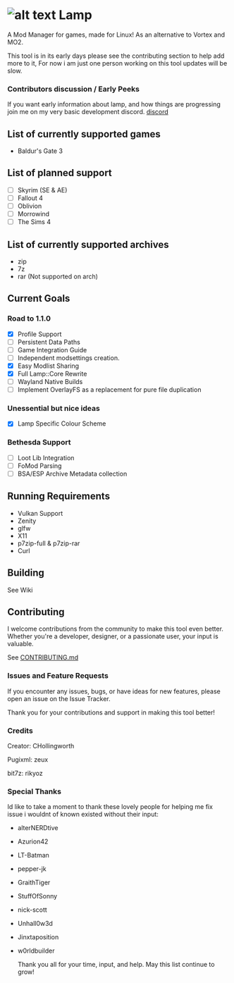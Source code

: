 
# ![alt text](https://cdn.discordapp.com/attachments/1160692058017763581/1160692177781919794/LMP-64.png?ex=653595d3&is=652320d3&hm=4febcb9e9ed7f1f31f949a3db68e4b465b23922d44f891e78a788b49bd4cb093&) Lamp 
A Mod Manager for games, made for Linux! As an alternative to Vortex and MO2.

This tool is in its early days please see the contributing section to help add more to it, 
For now i am just one person working on this tool updates will be slow.

### Contributors discussion / Early Peeks
If you want early information about lamp, and how things are progressing join me on my very basic development discord.
[discord](https://discord.gg/5macMedevy)

## List of currently supported games
- Baldur's Gate 3

## List of planned support
- [ ] Skyrim (SE & AE)
- [ ] Fallout 4
- [ ] Oblivion
- [ ] Morrowind
- [ ] The Sims 4

## List of currently supported archives
- zip
- 7z
- rar (Not supported on arch)

## Current Goals

### Road to 1.1.0
- [X] Profile Support
- [ ] Persistent Data Paths
- [ ] Game Integration Guide
- [ ] Independent modsettings creation.
- [X] Easy Modlist Sharing
- [X] Full Lamp::Core Rewrite
- [ ] Wayland Native Builds
- [ ] Implement OverlayFS as a replacement for pure file duplication
      
### Unessential but nice ideas
- [X] Lamp Specific Colour Scheme

### Bethesda Support
- [ ] Loot Lib Integration
- [ ] FoMod Parsing
- [ ] BSA/ESP Archive Metadata collection

## Running Requirements
- Vulkan Support
- Zenity
- glfw
- X11
- p7zip-full & p7zip-rar
- Curl

## Building
See Wiki


## Contributing

I welcome contributions from the community to make this tool even better. Whether you're a developer, designer, or a passionate user, your input is valuable.

See [CONTRIBUTING.md](./CONTRIBUTING.md)

### Issues and Feature Requests

If you encounter any issues, bugs, or have ideas for new features, please open an issue on the Issue Tracker.

Thank you for your contributions and support in making this tool better!

### Credits
Creator: CHollingworth 

Pugixml: zeux

bit7z: rikyoz

### Special Thanks
Id like to take a moment to thank these lovely people for helping me fix issue i wouldnt of known existed without their input:
- alterNERDtive
- Azurion42
- LT-Batman
- pepper-jk
- GraithTiger
- StuffOfSonny
- nick-scott
- Unhall0w3d
- Jinxtaposition
- w0rldbuilder

  Thank you all for your time, input, and help. May this list continue to grow! 
